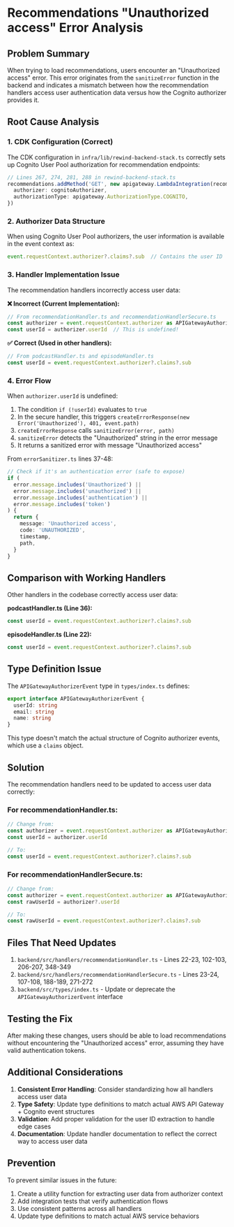 # Recommendations "Unauthorized access" Error Analysis

## Problem Summary

When trying to load recommendations, users encounter an "Unauthorized access" error. This error originates from the `sanitizeError` function in the backend and indicates a mismatch between how the recommendation handlers access user authentication data versus how the Cognito authorizer provides it.

## Root Cause Analysis

### 1. CDK Configuration (Correct)

The CDK configuration in `infra/lib/rewind-backend-stack.ts` correctly sets up Cognito User Pool authorization for recommendation endpoints:

```typescript
// Lines 267, 274, 281, 288 in rewind-backend-stack.ts
recommendations.addMethod('GET', new apigateway.LambdaIntegration(recommendationFunction), {
  authorizer: cognitoAuthorizer,
  authorizationType: apigateway.AuthorizationType.COGNITO,
})
```

### 2. Authorizer Data Structure

When using Cognito User Pool authorizers, the user information is available in the event context as:
```typescript
event.requestContext.authorizer?.claims?.sub  // Contains the user ID
```

### 3. Handler Implementation Issue

The recommendation handlers incorrectly access user data:

**❌ Incorrect (Current Implementation):**
```typescript
// From recommendationHandler.ts and recommendationHandlerSecure.ts
const authorizer = event.requestContext.authorizer as APIGatewayAuthorizerEvent
const userId = authorizer.userId  // This is undefined!
```

**✅ Correct (Used in other handlers):**
```typescript
// From podcastHandler.ts and episodeHandler.ts
const userId = event.requestContext.authorizer?.claims?.sub
```

### 4. Error Flow

When `authorizer.userId` is undefined:

1. The condition `if (!userId)` evaluates to `true`
2. In the secure handler, this triggers `createErrorResponse(new Error('Unauthorized'), 401, event.path)`
3. `createErrorResponse` calls `sanitizeError(error, path)`
4. `sanitizeError` detects the "Unauthorized" string in the error message
5. It returns a sanitized error with message "Unauthorized access"

From `errorSanitizer.ts` lines 37-48:
```typescript
// Check if it's an authentication error (safe to expose)
if (
  error.message.includes('Unauthorized') ||
  error.message.includes('unauthorized') ||
  error.message.includes('authentication') ||
  error.message.includes('token')
) {
  return {
    message: 'Unauthorized access',
    code: 'UNAUTHORIZED',
    timestamp,
    path,
  }
}
```

## Comparison with Working Handlers

Other handlers in the codebase correctly access user data:

**podcastHandler.ts (Line 36):**
```typescript
const userId = event.requestContext.authorizer?.claims?.sub
```

**episodeHandler.ts (Line 22):**
```typescript
const userId = event.requestContext.authorizer?.claims?.sub
```

## Type Definition Issue

The `APIGatewayAuthorizerEvent` type in `types/index.ts` defines:
```typescript
export interface APIGatewayAuthorizerEvent {
  userId: string
  email: string
  name: string
}
```

This type doesn't match the actual structure of Cognito authorizer events, which use a `claims` object.

## Solution

The recommendation handlers need to be updated to access user data correctly:

### For recommendationHandler.ts:
```typescript
// Change from:
const authorizer = event.requestContext.authorizer as APIGatewayAuthorizerEvent
const userId = authorizer.userId

// To:
const userId = event.requestContext.authorizer?.claims?.sub
```

### For recommendationHandlerSecure.ts:
```typescript
// Change from:
const authorizer = event.requestContext.authorizer as APIGatewayAuthorizerEvent
const rawUserId = authorizer?.userId

// To:
const rawUserId = event.requestContext.authorizer?.claims?.sub
```

## Files That Need Updates

1. `backend/src/handlers/recommendationHandler.ts` - Lines 22-23, 102-103, 206-207, 348-349
2. `backend/src/handlers/recommendationHandlerSecure.ts` - Lines 23-24, 107-108, 188-189, 271-272
3. `backend/src/types/index.ts` - Update or deprecate the `APIGatewayAuthorizerEvent` interface

## Testing the Fix

After making these changes, users should be able to load recommendations without encountering the "Unauthorized access" error, assuming they have valid authentication tokens.

## Additional Considerations

1. **Consistent Error Handling**: Consider standardizing how all handlers access user data
2. **Type Safety**: Update type definitions to match actual AWS API Gateway + Cognito event structures
3. **Validation**: Add proper validation for the user ID extraction to handle edge cases
4. **Documentation**: Update handler documentation to reflect the correct way to access user data

## Prevention

To prevent similar issues in the future:
1. Create a utility function for extracting user data from authorizer context
2. Add integration tests that verify authentication flows
3. Use consistent patterns across all handlers
4. Update type definitions to match actual AWS service behaviors